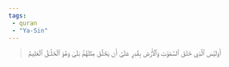 ```yaml
---
tags: 
 - quran 
 - "Ya-Sin"
---
```


> أَوَلَيۡسَ ٱلَّذِي خَلَقَ ٱلسَّمَٰوَٰتِ وَٱلۡأَرۡضَ بِقَٰدِرٍ عَلَىٰٓ أَن يَخۡلُقَ مِثۡلَهُمۚ بَلَىٰ وَهُوَ ٱلۡخَلَّـٰقُ ٱلۡعَلِيمُ

